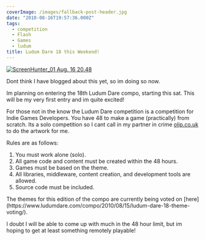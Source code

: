 ```yaml
---
coverImage: /images/fallback-post-header.jpg
date: "2010-08-16T19:57:36.000Z"
tags:
  - competition
  - Flash
  - Games
  - ludum
title: Ludum Dare 18 this Weekend!
---
```


[![](/wp-content/uploads/2010/08/ScreenHunter_01-Aug.-16-20.48.gif "ScreenHunter_01 Aug. 16 20.48")](/wp-content/uploads/2010/08/ScreenHunter_01-Aug.-16-20.48.gif)

Dont think I have blogged about this yet, so im doing so now.

<!-- more -->

Im planning on entering the 18th Ludum Dare compo, starting this sat. This will be my very first entry and im quite excited!

For those not in the know the Ludum Dare competition is a competition for Indie Games Developers. You have 48 to make a game (practically) from scratch. Its a solo competition so I cant call in my partner in crime [olip.co.uk](https://www.olip.co.uk) to do the artwork for me.

Rules are as follows:

<div id="_mcePaste">

1.  You must work alone (solo).
2.  All game code and content must be created within the 48 hours.
3.  Games must be based on the theme.
4.  All libraries, middleware, content creation, and development tools are allowed.
5.  Source code must be included.
    </div>
    The themes for this edition of the compo are currently being voted on [here](https://www.ludumdare.com/compo/2010/08/15/ludum-dare-18-theme-voting/).

I doubt I will be able to come up with much in the 48 hour limit, but im hoping to get at least something remotely playable!
